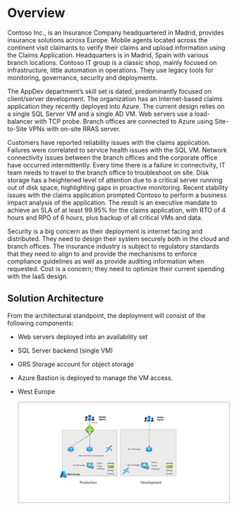 # Overview

Contoso Inc., is an Insurance Company headquartered in Madrid, provides insurance solutions across Europe. Mobile agents located across the continent visit claimants to verify their claims and upload information using the Claims Application. Headquarters is in Madrid, Spain with various branch locations. Contoso IT group is a classic shop, mainly focused on infrastructure, little automation in operations. They use legacy tools for monitoring, governance, security and deployments.

The AppDev department’s skill set is dated, predominantly focused on client/server development. The organization has an Internet-based claims application they recently deployed into Azure. The current design relies on a single SQL Server VM and a single AD VM. Web servers use a load-balancer with TCP probe. Branch offices are connected to Azure using Site-to-Site VPNs with on-site RRAS server. 

Customers have reported reliability issues with the claims application. Failures were correlated to service health issues with the SQL VM. Network connectivity issues between the branch offices and the corporate office have occurred intermittently. Every time there is a failure in connectivity, IT team needs to travel to the branch office to troubleshoot on site. Disk storage has a heightened level of attention due to a critical server running out of disk space, highlighting gaps in proactive monitoring. Recent stability issues with the claims application prompted Contoso to perform a business impact analysis of the application. The result is an executive mandate to achieve an SLA of at least 99.95% for the claims application, with RTO of 4 hours and RPO of 6 hours, plus backup of all critical VMs and data.

Security is a big concern as their deployment is internet facing and distributed. They need to design their system securely both in the cloud and branch offices. The insurance industry is subject to regulatory standards that they need to align to and provide the mechanisms to enforce compliance guidelines as well as provide auditing information when requested. Cost is a concern; they need to optimize their current spending with the IaaS design.


## **Solution Architecture**

From the architectural standpoint, the deployment will consist of the following components:

 * Web servers deployed into an availability set
 * SQL Server backend (single VM)
 * GRS Storage account for object storage
 * Azure Bastion is deployed to manage the VM access.
 * West Europe

   ![](./media/waf-overview03.png)

